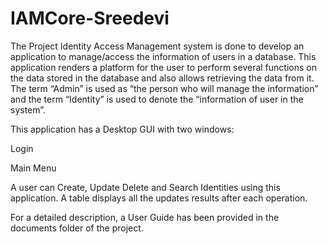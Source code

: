 # IAMCore-Sreedevi
The Project Identity Access Management system is done to develop an application to manage/access the information of users in a database. This application renders a platform for the user to perform several functions on the data stored in the database and also allows retrieving the data from it.  The term “Admin” is used as “the person who will manage the information” and the term “Identity” is used to denote the “information of user in the system”.    

This application has a Desktop GUI with two windows: 

Login

Main Menu

A user can Create, Update Delete and Search Identities using this application. A table displays all the updates results after each operation.

For a detailed description, a User Guide has been provided in the documents folder of the project.
